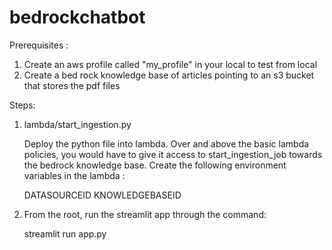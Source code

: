 # bedrockchatbot

Prerequisites :
1. Create an aws profile called "my_profile" in your local to test from local
2. Create a bed rock knowledge base of articles pointing to an s3 bucket that stores the pdf files

Steps:
1. lambda/start_ingestion.py

   Deploy the python file into lambda. Over and above the basic lambda policies, you would have to give it access to start_ingestion_job towards the bedrock knowledge base.
   Create the following environment variables in the lambda :
   
   DATASOURCEID 
   KNOWLEDGEBASEID
2. From the root, run the streamlit app through the command: 

   streamlit run app.py 
